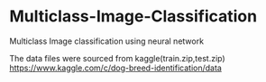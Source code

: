# Multiclass-Image-Classification
Multiclass Image classification using neural network 

The data files were sourced from kaggle(train.zip,test.zip)
https://www.kaggle.com/c/dog-breed-identification/data

